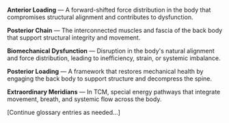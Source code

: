 <div class="glossary-section">
  <p><strong>Anterior Loading</strong> — A forward-shifted force distribution in the body that compromises structural alignment and contributes to dysfunction.</p>
  <p><strong>Posterior Chain</strong> — The interconnected muscles and fascia of the back body that support structural integrity and movement.</p>
  <p><strong>Biomechanical Dysfunction</strong> — Disruption in the body's natural alignment and force distribution, leading to inefficiency, strain, or systemic imbalance.</p>
  <p><strong>Posterior Loading</strong> — A framework that restores mechanical health by engaging the back body to support structure and decompress the spine.</p>
  <p><strong>Extraordinary Meridians</strong> — In TCM, special energy pathways that integrate movement, breath, and systemic flow across the body.</p>
  <p>[Continue glossary entries as needed…]</p>
</div>